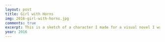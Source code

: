 ```yaml
---
layout: post
title: Girl with Horns
img: 2016-girl-with-horns.jpg
comments: true
excerpt: This is a sketch of a character I made for a visual novel I was going to make.
year: 2016
---
```


